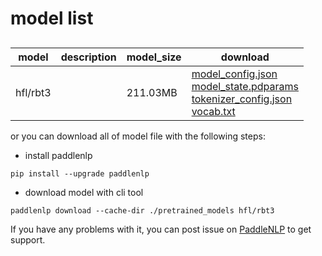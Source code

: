 #  model list

##  

| model  | description | model_size  | download         |
| --- | --- | --- | --- |
|hfl/rbt3|  | 211.03MB | [model_config.json](https://bj.bcebos.com/paddlenlp/models/community/hfl/rbt3/model_config.json)<br>[model_state.pdparams](https://bj.bcebos.com/paddlenlp/models/community/hfl/rbt3/model_state.pdparams)<br>[tokenizer_config.json](https://bj.bcebos.com/paddlenlp/models/community/hfl/rbt3/tokenizer_config.json)<br>[vocab.txt](https://bj.bcebos.com/paddlenlp/models/community/hfl/rbt3/vocab.txt) |

or you can download all of model file with the following steps:

* install paddlenlp

```shell
pip install --upgrade paddlenlp
```

* download model with cli tool

```shell
paddlenlp download --cache-dir ./pretrained_models hfl/rbt3
```

If you have any problems with it, you can post issue on [PaddleNLP](https://github.com/PaddlePaddle/PaddleNLP) to get support.
